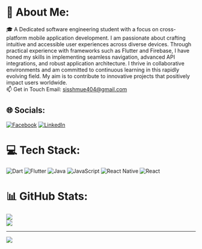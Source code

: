 # 💫 About Me:
🎓 A Dedicated software engineering student with a focus on cross-platform mobile application development. I am passionate about crafting intuitive and accessible user experiences across diverse devices. Through practical experience with frameworks such as Flutter and Firebase, I have honed my skills in implementing seamless navigation, advanced API integrations, and robust application architecture. I thrive in collaborative environments and am committed to continuous learning in this rapidly evolving field. My aim is to contribute to innovative projects that positively impact users worldwide.<br>📫 Get in Touch Email: sisshmue404@gmail.com


## 🌐 Socials:
[![Facebook](https://img.shields.io/badge/Facebook-%231877F2.svg?logo=Facebook&logoColor=white)](https://www.facebook.com/siss.hmue404) [![LinkedIn](https://img.shields.io/badge/LinkedIn-%230077B5.svg?logo=linkedin&logoColor=white)](https://www.linkedin.com/in/siss-hmue-aung-313a79167/) 

# 💻 Tech Stack:
![Dart](https://img.shields.io/badge/dart-%230175C2.svg?style=for-the-badge&logo=dart&logoColor=white) ![Flutter](https://img.shields.io/badge/Flutter-%2302569B.svg?style=for-the-badge&logo=Flutter&logoColor=white) ![Java](https://img.shields.io/badge/java-%23ED8B00.svg?style=for-the-badge&logo=openjdk&logoColor=white) ![JavaScript](https://img.shields.io/badge/javascript-%23323330.svg?style=for-the-badge&logo=javascript&logoColor=%23F7DF1E) ![React Native](https://img.shields.io/badge/react_native-%2320232a.svg?style=for-the-badge&logo=react&logoColor=%2361DAFB) ![React](https://img.shields.io/badge/react-%2320232a.svg?style=for-the-badge&logo=react&logoColor=%2361DAFB)
# 📊 GitHub Stats:
![](https://github-readme-streak-stats.herokuapp.com/?user=Sisshmue&theme=dark&hide_border=false)<br/>
![](https://github-readme-stats.vercel.app/api/top-langs/?username=Sisshmue&theme=dark&hide_border=false&include_all_commits=false&count_private=false&layout=compact)

---
[![](https://visitcount.itsvg.in/api?id=Sisshmue&icon=0&color=0)](https://visitcount.itsvg.in)

<!-- Proudly created with GPRM ( https://gprm.itsvg.in ) -->
